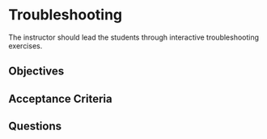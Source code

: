 Troubleshooting
======================

The instructor should lead the students through interactive troubleshooting exercises.

## Objectives

## Acceptance Criteria

## Questions

